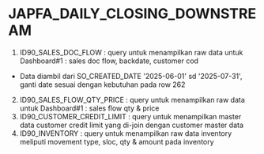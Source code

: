 # JAPFA_DAILY_CLOSING_DOWNSTREAM

1. ID90_SALES_DOC_FLOW : query untuk menampilkan raw data untuk Dashboard#1 : sales doc flow, backdate, customer cod
  -  Data diambil dari SO_CREATED_DATE '2025-06-01' sd '2025-07-31', ganti date sesuai dengan kebutuhan pada row 262
2. ID90_SALES_FLOW_QTY_PRICE : query untuk menampilkan raw data untuk Dashboard#1 : sales flow qty & price
3. ID90_CUSTOMER_CREDIT_LIMIT : query untuk menampilkan master data customer credit limit yang di-join dengan customer master data
4. ID90_INVENTORY : query untuk menampilkan raw data inventory meliputi movement type, sloc, qty & amount pada inventory
